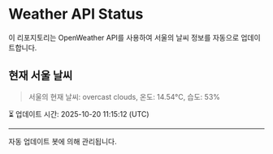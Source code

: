 
# Weather API Status

이 리포지토리는 OpenWeather API를 사용하여 서울의 날씨 정보를 자동으로 업데이트합니다.

## 현재 서울 날씨
> 서울의 현재 날씨: overcast clouds, 온도: 14.54°C, 습도: 53%

⏳ 업데이트 시간: 2025-10-20 11:15:12 (UTC)

---
자동 업데이트 봇에 의해 관리됩니다.
